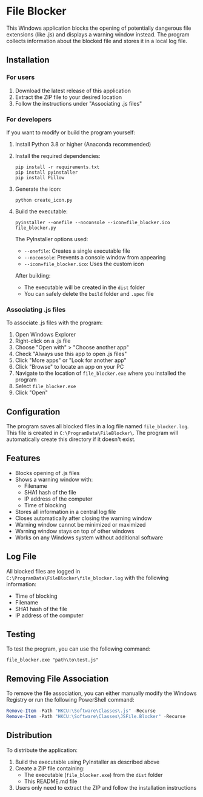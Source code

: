 # File Blocker

This Windows application blocks the opening of potentially dangerous file extensions (like .js) and displays a warning window instead. The program collects information about the blocked file and stores it in a local log file.

## Installation

### For users
1. Download the latest release of this application
2. Extract the ZIP file to your desired location
3. Follow the instructions under "Associating .js files"

### For developers
If you want to modify or build the program yourself:

1. Install Python 3.8 or higher (Anaconda recommended)
2. Install the required dependencies:
   ```
   pip install -r requirements.txt
   pip install pyinstaller
   pip install Pillow
   ```
3. Generate the icon:
   ```
   python create_icon.py
   ```
4. Build the executable:
   ```
   pyinstaller --onefile --noconsole --icon=file_blocker.ico file_blocker.py
   ```

   The PyInstaller options used:
   - `--onefile`: Creates a single executable file
   - `--noconsole`: Prevents a console window from appearing
   - `--icon=file_blocker.ico`: Uses the custom icon

   After building:
   - The executable will be created in the `dist` folder
   - You can safely delete the `build` folder and `.spec` file

### Associating .js files

To associate .js files with the program:

1. Open Windows Explorer
2. Right-click on a .js file
3. Choose "Open with" > "Choose another app"
4. Check "Always use this app to open .js files"
5. Click "More apps" or "Look for another app"
6. Click "Browse" to locate an app on your PC
7. Navigate to the location of `file_blocker.exe` where you installed the program
8. Select `file_blocker.exe`
9. Click "Open"

## Configuration

The program saves all blocked files in a log file named `file_blocker.log`. This file is created in `C:\ProgramData\FileBlocker\`. The program will automatically create this directory if it doesn't exist.

## Features

- Blocks opening of .js files
- Shows a warning window with:
  - Filename
  - SHA1 hash of the file
  - IP address of the computer
  - Time of blocking
- Stores all information in a central log file
- Closes automatically after closing the warning window
- Warning window cannot be minimized or maximized
- Warning window stays on top of other windows
- Works on any Windows system without additional software

## Log File

All blocked files are logged in `C:\ProgramData\FileBlocker\file_blocker.log` with the following information:
- Time of blocking
- Filename
- SHA1 hash of the file
- IP address of the computer

## Testing

To test the program, you can use the following command:
```
file_blocker.exe "path\to\test.js"
```

## Removing File Association

To remove the file association, you can either manually modify the Windows Registry or run the following PowerShell command:

```powershell
Remove-Item -Path "HKCU:\Software\Classes\.js" -Recurse
Remove-Item -Path "HKCU:\Software\Classes\JSFile.Blocker" -Recurse
```

## Distribution

To distribute the application:

1. Build the executable using PyInstaller as described above
2. Create a ZIP file containing:
   - The executable (`file_blocker.exe`) from the `dist` folder
   - This README.md file
3. Users only need to extract the ZIP and follow the installation instructions 